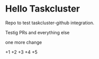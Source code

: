 # Hello Taskcluster

Repo to test taskcluster-github integration.


Testig PRs
and everything else

one more change

+1
+2
+3
+4
+5
